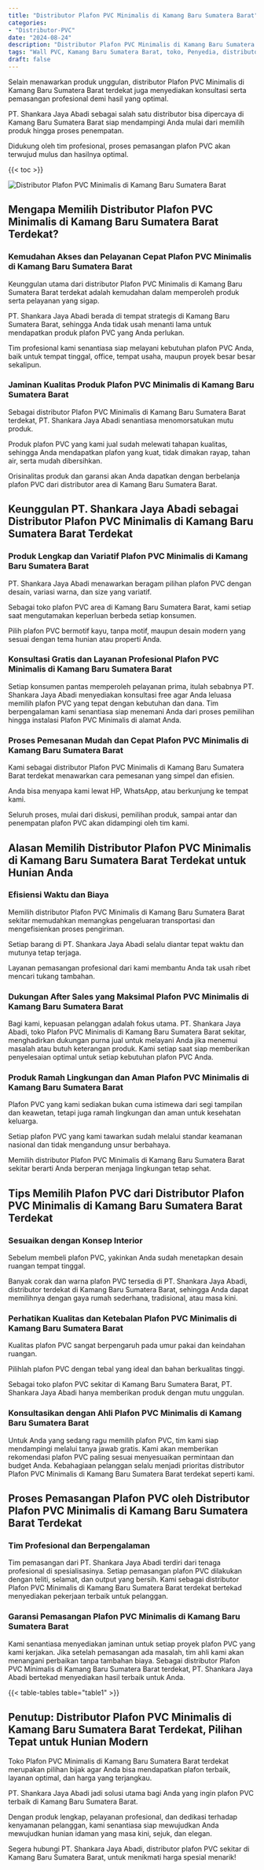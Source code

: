 ```yaml
---
title: "Distributor Plafon PVC Minimalis di Kamang Baru Sumatera Barat"
categories: 
- "Distributor-PVC"
date: "2024-08-24"
description: "Distributor Plafon PVC Minimalis di Kamang Baru Sumatera Barat untuk rumah, kantor, dan ritel. Panel terbaik, variasi motif, variasi warna modern, dengan jasa penempatan dikerjakan oleh tenaga ahli ahli serta jaminan resmi!|Servis distribusi Plafon PVC Minimalis di Kamang Baru Sumatera Barat bagi keperluan hunian, office, maupun gerai, beserta material terbaik dan instalasi oleh tenaga ahli berpengalaman serta garansi resmi.|Pilihan Plafon PVC Minimalis di Kamang Baru Sumatera Barat yang andal untuk rumah, perkantoran, serta gerai, bersama material terbaik dan pemasangan dikerjakan oleh teknisi berpengalaman dan kepastian resmi.|Penjualan Plafon PVC Minimalis di Kamang Baru Sumatera Barat untuk hunian, office, serta toko, beserta produk berkualitas dan instalasi dikerjakan oleh teknisi berpengalaman, dilengkapi beserta kepastian resmi.}"
tags: "Wall PVC, Kamang Baru Sumatera Barat, toko, Penyedia, distributor"
draft: false
---
```


Selain menawarkan produk unggulan, distributor Plafon PVC Minimalis di Kamang Baru Sumatera Barat terdekat juga menyediakan konsultasi serta pemasangan profesional demi hasil yang optimal.

PT. Shankara Jaya Abadi sebagai salah satu distributor bisa dipercaya di Kamang Baru Sumatera Barat siap mendampingi Anda mulai dari memilih produk hingga proses penempatan.

Didukung oleh tim profesional, proses pemasangan plafon PVC akan terwujud mulus dan hasilnya optimal.

{{< toc >}}

![Distributor Plafon PVC Minimalis di Kamang Baru Sumatera Barat](/images/Distributor-PVC/Distributor-Plafon-PVC-Minimalis-di-Kamang-Baru-Sumatera-Barat.png)


## Mengapa Memilih Distributor Plafon PVC Minimalis di Kamang Baru Sumatera Barat Terdekat?

### Kemudahan Akses dan Pelayanan Cepat Plafon PVC Minimalis di Kamang Baru Sumatera Barat

Keunggulan utama dari distributor Plafon PVC Minimalis di Kamang Baru Sumatera Barat terdekat adalah kemudahan dalam memperoleh produk serta pelayanan yang sigap.

PT. Shankara Jaya Abadi berada di tempat strategis di Kamang Baru Sumatera Barat, sehingga Anda tidak usah menanti lama untuk mendapatkan produk plafon PVC yang Anda perlukan.

Tim profesional kami senantiasa siap melayani kebutuhan plafon PVC Anda, baik untuk tempat tinggal, office, tempat usaha, maupun proyek besar besar sekalipun.

### Jaminan Kualitas Produk Plafon PVC Minimalis di Kamang Baru Sumatera Barat

Sebagai distributor Plafon PVC Minimalis di Kamang Baru Sumatera Barat terdekat, PT. Shankara Jaya Abadi senantiasa menomorsatukan mutu produk.

Produk plafon PVC yang kami jual sudah melewati tahapan kualitas, sehingga Anda mendapatkan plafon yang kuat, tidak dimakan rayap, tahan air, serta mudah dibersihkan.

Orisinalitas produk dan garansi akan Anda dapatkan dengan berbelanja plafon PVC dari distributor area di Kamang Baru Sumatera Barat.

## Keunggulan PT. Shankara Jaya Abadi sebagai Distributor Plafon PVC Minimalis di Kamang Baru Sumatera Barat Terdekat

### Produk Lengkap dan Variatif Plafon PVC Minimalis di Kamang Baru Sumatera Barat

PT. Shankara Jaya Abadi menawarkan beragam pilihan plafon PVC dengan desain, variasi warna, dan size yang variatif.

Sebagai toko plafon PVC area di Kamang Baru Sumatera Barat, kami setiap saat mengutamakan keperluan berbeda setiap konsumen.

Pilih plafon PVC bermotif kayu, tanpa motif, maupun desain modern yang sesuai dengan tema hunian atau properti Anda.

### Konsultasi Gratis dan Layanan Profesional Plafon PVC Minimalis di Kamang Baru Sumatera Barat

Setiap konsumen pantas memperoleh pelayanan prima, itulah sebabnya PT. Shankara Jaya Abadi menyediakan konsultasi free agar Anda leluasa memilih plafon PVC yang tepat dengan kebutuhan dan dana. Tim berpengalaman kami senantiasa siap menemani Anda dari proses pemilihan hingga instalasi Plafon PVC Minimalis di alamat Anda.

### Proses Pemesanan Mudah dan Cepat Plafon PVC Minimalis di Kamang Baru Sumatera Barat

Kami sebagai distributor Plafon PVC Minimalis di Kamang Baru Sumatera Barat terdekat menawarkan cara pemesanan yang simpel dan efisien.

Anda bisa menyapa kami lewat HP, WhatsApp, atau berkunjung ke tempat kami.

Seluruh proses, mulai dari diskusi, pemilihan produk, sampai antar dan penempatan plafon PVC akan didampingi oleh tim kami.

## Alasan Memilih Distributor Plafon PVC Minimalis di Kamang Baru Sumatera Barat Terdekat untuk Hunian Anda

### Efisiensi Waktu dan Biaya

Memilih distributor Plafon PVC Minimalis di Kamang Baru Sumatera Barat sekitar memudahkan memangkas pengeluaran transportasi dan mengefisienkan proses pengiriman.

Setiap barang di PT. Shankara Jaya Abadi selalu diantar tepat waktu dan mutunya tetap terjaga.

Layanan pemasangan profesional dari kami membantu Anda tak usah ribet mencari tukang tambahan.

### Dukungan After Sales yang Maksimal Plafon PVC Minimalis di Kamang Baru Sumatera Barat

Bagi kami, kepuasan pelanggan adalah fokus utama. PT. Shankara Jaya Abadi, toko Plafon PVC Minimalis di Kamang Baru Sumatera Barat sekitar, menghadirkan dukungan purna jual untuk melayani Anda jika menemui masalah atau butuh keterangan produk. Kami setiap saat siap memberikan penyelesaian optimal untuk setiap kebutuhan plafon PVC Anda.

### Produk Ramah Lingkungan dan Aman Plafon PVC Minimalis di Kamang Baru Sumatera Barat

Plafon PVC yang kami sediakan bukan cuma istimewa dari segi tampilan dan keawetan, tetapi juga ramah lingkungan dan aman untuk kesehatan keluarga.

Setiap plafon PVC yang kami tawarkan sudah melalui standar keamanan nasional dan tidak mengandung unsur berbahaya.

Memilih distributor Plafon PVC Minimalis di Kamang Baru Sumatera Barat sekitar berarti Anda berperan menjaga lingkungan tetap sehat.

## Tips Memilih Plafon PVC dari Distributor Plafon PVC Minimalis di Kamang Baru Sumatera Barat Terdekat

### Sesuaikan dengan Konsep Interior

Sebelum membeli plafon PVC, yakinkan Anda sudah menetapkan desain ruangan tempat tinggal.

Banyak corak dan warna plafon PVC tersedia di PT. Shankara Jaya Abadi, distributor terdekat di Kamang Baru Sumatera Barat, sehingga Anda dapat memilihnya dengan gaya rumah sederhana, tradisional, atau masa kini.

### Perhatikan Kualitas dan Ketebalan Plafon PVC Minimalis di Kamang Baru Sumatera Barat

Kualitas plafon PVC sangat berpengaruh pada umur pakai dan keindahan ruangan.

Pilihlah plafon PVC dengan tebal yang ideal dan bahan berkualitas tinggi.

Sebagai toko plafon PVC sekitar di Kamang Baru Sumatera Barat, PT. Shankara Jaya Abadi hanya memberikan produk dengan mutu unggulan.

### Konsultasikan dengan Ahli Plafon PVC Minimalis di Kamang Baru Sumatera Barat

Untuk Anda yang sedang ragu memilih plafon PVC, tim kami siap mendampingi melalui tanya jawab gratis. Kami akan memberikan rekomendasi plafon PVC paling sesuai menyesuaikan permintaan dan budget Anda. Kebahagiaan pelanggan selalu menjadi prioritas distributor Plafon PVC Minimalis di Kamang Baru Sumatera Barat terdekat seperti kami.

## Proses Pemasangan Plafon PVC oleh Distributor Plafon PVC Minimalis di Kamang Baru Sumatera Barat Terdekat

### Tim Profesional dan Berpengalaman

Tim pemasangan dari PT. Shankara Jaya Abadi terdiri dari tenaga profesional di spesialisasinya. Setiap pemasangan plafon PVC dilakukan dengan teliti, selamat, dan output yang bersih. Kami sebagai distributor Plafon PVC Minimalis di Kamang Baru Sumatera Barat terdekat bertekad menyediakan pekerjaan terbaik untuk pelanggan.

### Garansi Pemasangan Plafon PVC Minimalis di Kamang Baru Sumatera Barat

Kami senantiasa menyediakan jaminan untuk setiap proyek plafon PVC yang kami kerjakan. Jika setelah pemasangan ada masalah, tim ahli kami akan menangani perbaikan tanpa tambahan biaya. Sebagai distributor Plafon PVC Minimalis di Kamang Baru Sumatera Barat terdekat, PT. Shankara Jaya Abadi bertekad menyediakan hasil terbaik untuk Anda.

{{< table-tables table="table1" >}}

## Penutup: Distributor Plafon PVC Minimalis di Kamang Baru Sumatera Barat Terdekat, Pilihan Tepat untuk Hunian Modern

Toko Plafon PVC Minimalis di Kamang Baru Sumatera Barat terdekat merupakan pilihan bijak agar Anda bisa mendapatkan plafon terbaik, layanan optimal, dan harga yang terjangkau.

PT. Shankara Jaya Abadi jadi solusi utama bagi Anda yang ingin plafon PVC terbaik di Kamang Baru Sumatera Barat.

Dengan produk lengkap, pelayanan profesional, dan dedikasi terhadap kenyamanan pelanggan, kami senantiasa siap mewujudkan Anda mewujudkan hunian idaman yang masa kini, sejuk, dan elegan.

Segera hubungi PT. Shankara Jaya Abadi, distributor plafon PVC sekitar di Kamang Baru Sumatera Barat, untuk menikmati harga spesial menarik!